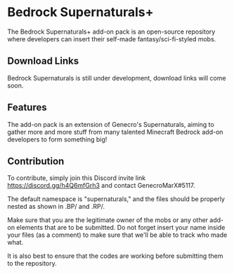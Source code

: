 # Bedrock Supernaturals+
The Bedrock Supernaturals+ add-on pack is an open-source repository where developers can insert their self-made fantasy/sci-fi-styled mobs. 

## Download Links
Bedrock Supernaturals is still under development, download links will come soon.

## Features
The add-on pack is an extension of Genecro's Supernaturals, aiming to gather more and more stuff from many talented Minecraft Bedrock add-on developers to form something big!

## Contribution
To contribute, simply join this Discord invite link https://discord.gg/h4Q6mfGrh3 and contact GenecroMarX#5117.

The default namespace is "supernaturals," and the files should be properly nested as shown in .BP/ and .RP/.

Make sure that you are the legitimate owner of the mobs or any other add-on elements that are to be submitted. Do not forget insert your name inside your files (as a comment) to make sure that we'll be able to track who made what.

It is also best to ensure that the codes are working before submitting them to the repository.
